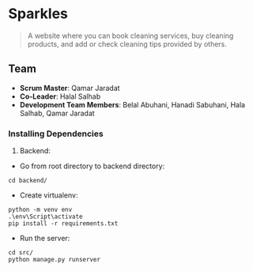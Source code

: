 # Sparkles
> A website where you can book cleaning services, buy cleaning products, and add or check cleaning tips provided by others.

## Team
  - __Scrum Master__: Qamar Jaradat
  - __Co-Leader__: Halal Salhab
  - __Development Team Members__: Belal Abuhani, Hanadi Sabuhani, Hala Salhab, Qamar Jaradat
  
  
### Installing Dependencies

1. Backend: 
 - Go from root directory to backend directory:
```
cd backend/
```
 - Create virtualenv:
```
python -m venv env
.\env\Script\activate
pip install -r requirements.txt
```
 - Run the server:
```
cd src/
python manage.py runserver
```
